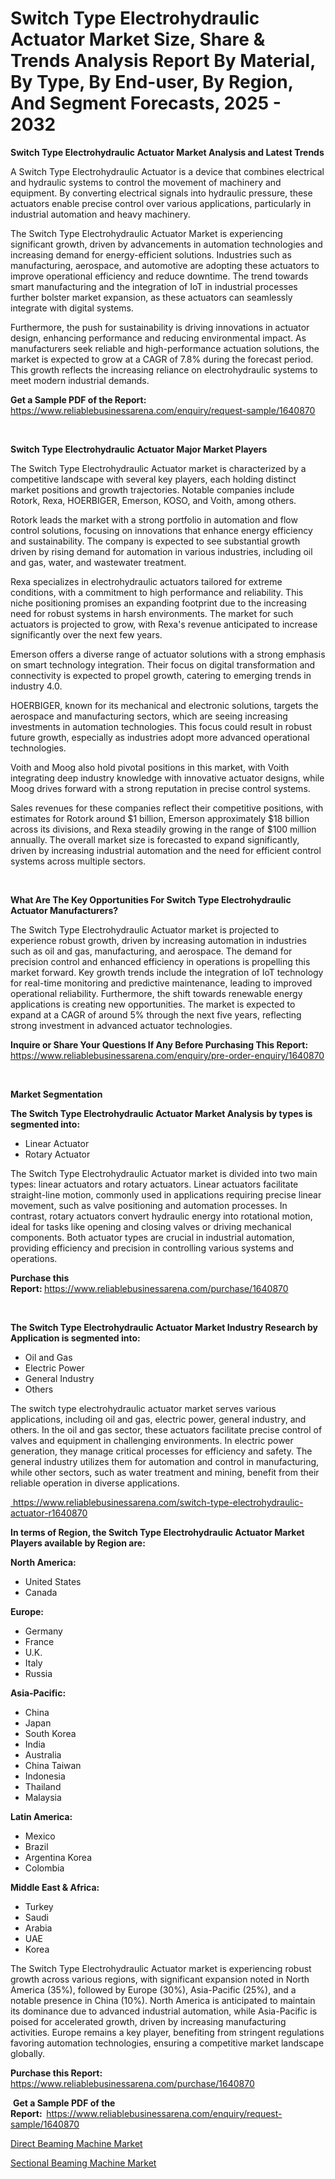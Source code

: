 <p><h1>Switch Type Electrohydraulic Actuator Market Size, Share & Trends Analysis Report By Material, By Type, By End-user, By Region, And Segment Forecasts, 2025 - 2032</h1></p><p><strong>Switch Type Electrohydraulic Actuator Market Analysis and Latest Trends</strong></p>
<p><p>A Switch Type Electrohydraulic Actuator is a device that combines electrical and hydraulic systems to control the movement of machinery and equipment. By converting electrical signals into hydraulic pressure, these actuators enable precise control over various applications, particularly in industrial automation and heavy machinery.</p><p>The Switch Type Electrohydraulic Actuator Market is experiencing significant growth, driven by advancements in automation technologies and increasing demand for energy-efficient solutions. Industries such as manufacturing, aerospace, and automotive are adopting these actuators to improve operational efficiency and reduce downtime. The trend towards smart manufacturing and the integration of IoT in industrial processes further bolster market expansion, as these actuators can seamlessly integrate with digital systems.</p><p>Furthermore, the push for sustainability is driving innovations in actuator design, enhancing performance and reducing environmental impact. As manufacturers seek reliable and high-performance actuation solutions, the market is expected to grow at a CAGR of 7.8% during the forecast period. This growth reflects the increasing reliance on electrohydraulic systems to meet modern industrial demands.</p></p>
<p><strong>Get a Sample PDF of the Report:&nbsp;</strong> <a href="https://www.reliablebusinessarena.com/enquiry/request-sample/1640870?utm_campaign=2177&utm_medium=2&utm_source=Github&utm_content=ia&utm_term=11042025&utm_id=switch-type-electrohydraulic-actuator">https://www.reliablebusinessarena.com/enquiry/request-sample/1640870</a></p>
<p>&nbsp;</p>
<p><strong>Switch Type Electrohydraulic Actuator Major Market Players</strong></p>
<p><p>The Switch Type Electrohydraulic Actuator market is characterized by a competitive landscape with several key players, each holding distinct market positions and growth trajectories. Notable companies include Rotork, Rexa, HOERBIGER, Emerson, KOSO, and Voith, among others. </p><p>Rotork leads the market with a strong portfolio in automation and flow control solutions, focusing on innovations that enhance energy efficiency and sustainability. The company is expected to see substantial growth driven by rising demand for automation in various industries, including oil and gas, water, and wastewater treatment. </p><p>Rexa specializes in electrohydraulic actuators tailored for extreme conditions, with a commitment to high performance and reliability. This niche positioning promises an expanding footprint due to the increasing need for robust systems in harsh environments. The market for such actuators is projected to grow, with Rexa's revenue anticipated to increase significantly over the next few years.</p><p>Emerson offers a diverse range of actuator solutions with a strong emphasis on smart technology integration. Their focus on digital transformation and connectivity is expected to propel growth, catering to emerging trends in industry 4.0.</p><p>HOERBIGER, known for its mechanical and electronic solutions, targets the aerospace and manufacturing sectors, which are seeing increasing investments in automation technologies. This focus could result in robust future growth, especially as industries adopt more advanced operational technologies.</p><p>Voith and Moog also hold pivotal positions in this market, with Voith integrating deep industry knowledge with innovative actuator designs, while Moog drives forward with a strong reputation in precise control systems.</p><p>Sales revenues for these companies reflect their competitive positions, with estimates for Rotork around $1 billion, Emerson approximately $18 billion across its divisions, and Rexa steadily growing in the range of $100 million annually. The overall market size is forecasted to expand significantly, driven by increasing industrial automation and the need for efficient control systems across multiple sectors.</p></p>
<p>&nbsp;</p>
<p><strong>What Are The Key Opportunities For Switch Type Electrohydraulic Actuator Manufacturers?</strong></p>
<p><p>The Switch Type Electrohydraulic Actuator market is projected to experience robust growth, driven by increasing automation in industries such as oil and gas, manufacturing, and aerospace. The demand for precision control and enhanced efficiency in operations is propelling this market forward. Key growth trends include the integration of IoT technology for real-time monitoring and predictive maintenance, leading to improved operational reliability. Furthermore, the shift towards renewable energy applications is creating new opportunities. The market is expected to expand at a CAGR of around 5% through the next five years, reflecting strong investment in advanced actuator technologies.</p></p>
<p><strong>Inquire or Share Your Questions If Any Before Purchasing This Report:</strong> <a href="https://www.reliablebusinessarena.com/enquiry/pre-order-enquiry/1640870?utm_campaign=2177&utm_medium=2&utm_source=Github&utm_content=ia&utm_term=11042025&utm_id=switch-type-electrohydraulic-actuator">https://www.reliablebusinessarena.com/enquiry/pre-order-enquiry/1640870</a></p>
<p>&nbsp;</p>
<p><strong>Market Segmentation</strong></p>
<p><strong>The Switch Type Electrohydraulic Actuator Market Analysis by types is segmented into:</strong></p>
<p><ul><li>Linear Actuator</li><li>Rotary Actuator</li></ul></p>
<p><p>The Switch Type Electrohydraulic Actuator market is divided into two main types: linear actuators and rotary actuators. Linear actuators facilitate straight-line motion, commonly used in applications requiring precise linear movement, such as valve positioning and automation processes. In contrast, rotary actuators convert hydraulic energy into rotational motion, ideal for tasks like opening and closing valves or driving mechanical components. Both actuator types are crucial in industrial automation, providing efficiency and precision in controlling various systems and operations.</p></p>
<p><strong>Purchase this Report:&nbsp;</strong><a href="https://www.reliablebusinessarena.com/purchase/1640870?utm_campaign=2177&utm_medium=2&utm_source=Github&utm_content=ia&utm_term=11042025&utm_id=switch-type-electrohydraulic-actuator">https://www.reliablebusinessarena.com/purchase/1640870</a></p>
<p>&nbsp;</p>
<p><strong>The Switch Type Electrohydraulic Actuator Market Industry Research by Application is segmented into:</strong></p>
<p><ul><li>Oil and Gas</li><li>Electric Power</li><li>General Industry</li><li>Others</li></ul></p>
<p><p>The switch type electrohydraulic actuator market serves various applications, including oil and gas, electric power, general industry, and others. In the oil and gas sector, these actuators facilitate precise control of valves and equipment in challenging environments. In electric power generation, they manage critical processes for efficiency and safety. The general industry utilizes them for automation and control in manufacturing, while other sectors, such as water treatment and mining, benefit from their reliable operation in diverse applications.</p></p>
<p><a href="https://www.reliablebusinessarena.com/switch-type-electrohydraulic-actuator-r1640870?utm_campaign=2177&utm_medium=2&utm_source=Github&utm_content=ia&utm_term=11042025&utm_id=switch-type-electrohydraulic-actuator">&nbsp;https://www.reliablebusinessarena.com/switch-type-electrohydraulic-actuator-r1640870</a></p>
<p><strong>In terms of Region, the Switch Type Electrohydraulic Actuator Market Players available by Region are:</strong></p>
<p>
    <p> <strong> North America: </strong>
        <ul>
            <li>United States</li>
            <li>Canada</li>
        </ul>
        </p> 
    <p> <strong> Europe: </strong>
        <ul>
            <li>Germany</li>
            <li>France</li>
            <li>U.K.</li>
            <li>Italy</li>
            <li>Russia</li>
        </ul>
        </p> 
    <p> <strong> Asia-Pacific: </strong>
        <ul>
            <li>China</li>
            <li>Japan</li>
            <li>South Korea</li>
            <li>India</li>
            <li>Australia</li>
            <li>China Taiwan</li>
            <li>Indonesia</li>
            <li>Thailand</li>
            <li>Malaysia</li>
        </ul>
        </p> 
    <p> <strong> Latin America: </strong>
        <ul>
            <li>Mexico</li>
            <li>Brazil</li>
            <li>Argentina Korea</li>
            <li>Colombia</li>
        </ul>
        </p> 
    <p> <strong> Middle East & Africa: </strong>
        <ul>
            <li>Turkey</li>
            <li>Saudi</li>
            <li>Arabia</li>
            <li>UAE</li>
            <li>Korea</li>
        </ul>
    </p>
    </p>
<p><p>The Switch Type Electrohydraulic Actuator market is experiencing robust growth across various regions, with significant expansion noted in North America (35%), followed by Europe (30%), Asia-Pacific (25%), and a notable presence in China (10%). North America is anticipated to maintain its dominance due to advanced industrial automation, while Asia-Pacific is poised for accelerated growth, driven by increasing manufacturing activities. Europe remains a key player, benefiting from stringent regulations favoring automation technologies, ensuring a competitive market landscape globally.</p></p>
<p><strong>Purchase this Report: </strong><a href="https://www.reliablebusinessarena.com/purchase/1640870?utm_campaign=2177&utm_medium=2&utm_source=Github&utm_content=ia&utm_term=11042025&utm_id=switch-type-electrohydraulic-actuator">https://www.reliablebusinessarena.com/purchase/1640870</a></p>
<p>&nbsp;<strong>Get a Sample PDF of the Report:&nbsp;&nbsp;</strong><a href="https://www.reliablebusinessarena.com/enquiry/request-sample/1640870?utm_campaign=2177&utm_medium=2&utm_source=Github&utm_content=ia&utm_term=11042025&utm_id=switch-type-electrohydraulic-actuator">https://www.reliablebusinessarena.com/enquiry/request-sample/1640870</a></p>
<p><strong></strong></p>
<p><p><a href="https://github.com/zahrigayda1h/Market-Research-Report-List-1/blob/main/direct-beaming-machine-market.md?utm_campaign=2177&utm_medium=2&utm_source=Github&utm_content=ia&utm_term=11042025&utm_id=switch-type-electrohydraulic-actuator">Direct Beaming Machine Market</a></p><p><a href="https://github.com/fettycahow90/Market-Research-Report-List-1/blob/main/sectional-beaming-machine-market.md?utm_campaign=2177&utm_medium=2&utm_source=Github&utm_content=ia&utm_term=11042025&utm_id=switch-type-electrohydraulic-actuator">Sectional Beaming Machine Market</a></p></p>